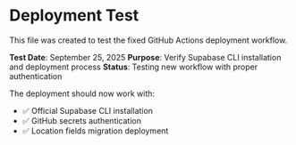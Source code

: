 # Deployment Test

This file was created to test the fixed GitHub Actions deployment workflow.

**Test Date**: September 25, 2025
**Purpose**: Verify Supabase CLI installation and deployment process
**Status**: Testing new workflow with proper authentication

The deployment should now work with:
- ✅ Official Supabase CLI installation
- ✅ GitHub secrets authentication
- ✅ Location fields migration deployment